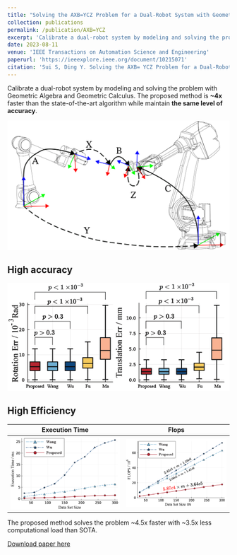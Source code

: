 ```yaml
---
title: "Solving the AXB=YCZ Problem for a Dual-Robot System with Geometric Calculus"
collection: publications
permalink: /publication/AXB=YCZ
excerpt: 'Calibrate a dual-robot system by modeling and solving the problem with Geometric Algebra and Geometric Calculus. The proposed method is ~4x faster than the state-of-the-art algorithm while maintain the same level of accuracy.'
date: 2023-08-11
venue: 'IEEE Transactions on Automation Science and Engineering'
paperurl: 'https://ieeexplore.ieee.org/document/10215071'
citation: 'Sui S, Ding Y. Solving the AXB= YCZ Problem for a Dual-Robot System With Geometric Calculus[J]. IEEE Transactions on Automation Science and Engineering, 2023.'
---
```

Calibrate a dual-robot system by modeling and solving the problem with Geometric Algebra and Geometric Calculus. The proposed method is <b>~4x</b> faster than the state-of-the-art algorithm while maintain <b>the same level of accuracy</b>.

![](../images/AXB=YCZ.svg)
## High accuracy
![Result from measurement experiment](../images/CrossRef.png)
## High Efficiency
| Execution Time     | Flops |
| ----------- | ----------- |
| ![Image](../images/RunTime.png)    | ![Image](../images/Flops.png)      |

The proposed method solves the problem ~4.5x faster with ~3.5x less computational load than SOTA.

[Download paper here](https://ieeexplore.ieee.org/document/10215071)